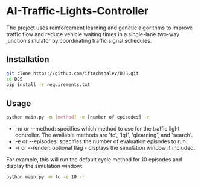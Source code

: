 # AI-Traffic-Lights-Controller

The project uses reinforcement learning and genetic algorithms to improve traffic flow and reduce vehicle waiting times in a single-lane two-way junction simulator by coordinating traffic signal schedules. 

## Installation
 
```bash
git clone https://github.com/iftachshalev/DJS.git
cd DJS
pip install -r requirements.txt
```


## Usage

```bash
python main.py -m [method] -e [number of episodes] -r
```

- -m or --method: specifies which method to use for the traffic light controller. The available methods are 'fc', 'lqf', 'qlearning', and 'search'.
- -e or --episodes: specifies the number of evaluation episodes to run.
- -r or --render: optional flag - displays the simulation window if included.
    
    
For example, this will run the default cycle method for 10 episodes and display the simulation window:
```bash
python main.py -m fc -e 10 -r
```
